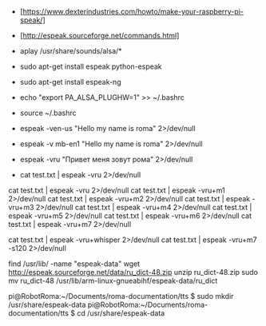 * [https://www.dexterindustries.com/howto/make-your-raspberry-pi-speak/]
* [http://espeak.sourceforge.net/commands.html]

* aplay /usr/share/sounds/alsa/*
* sudo apt-get install espeak python-espeak
* sudo apt-get install espeak-ng
* echo "export PA_ALSA_PLUGHW=1" >> ~/.bashrc
* source ~/.bashrc
* espeak -ven-us "Hello my name is roma" 2>/dev/null
* espeak -v mb-en1 "Hello my name is roma" 2>/dev/null
* espeak -vru "Привет меня зовут рома" 2>/dev/null
* cat test.txt | espeak -vru 2>/dev/null

cat test.txt | espeak -vru 2>/dev/null
cat test.txt | espeak -vru+m1 2>/dev/null
cat test.txt | espeak -vru+m2 2>/dev/null
cat test.txt | espeak -vru+m3 2>/dev/null
cat test.txt | espeak -vru+m4 2>/dev/null
cat test.txt | espeak -vru+m5 2>/dev/null
cat test.txt | espeak -vru+m6 2>/dev/null
cat test.txt | espeak -vru+m7 2>/dev/null

cat test.txt | espeak -vru+whisper 2>/dev/null
cat test.txt | espeak -vru+m7 -s120 2>/dev/null

find /usr/lib/ -name "espeak-data"
wget http://espeak.sourceforge.net/data/ru_dict-48.zip
unzip ru_dict-48.zip
sudo mv ru_dict-48 /usr/lib/arm-linux-gnueabihf/espeak-data/ru_dict


pi@RobotRoma:~/Documents/roma-documentation/tts $ sudo mkdir /usr/share/espeak-data
pi@RobotRoma:~/Documents/roma-documentation/tts $ cd /usr/share/espeak-data


